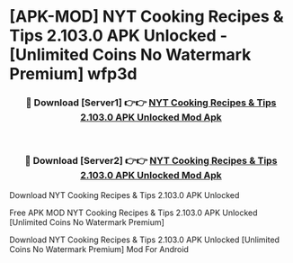 # [APK-MOD] NYT Cooking  Recipes & Tips 2.103.0 APK Unlocked - [Unlimited Coins No Watermark Premium] wfp3d



<div align="center">
<h3>🔴 Download [Server1] 👉👉 <a href="https://momento.my/?title=NYT_Cooking__Recipes_&_Tips_2.103.0_APK_Unlocked">NYT Cooking  Recipes & Tips 2.103.0 APK Unlocked Mod Apk</a></h3><br>

<h3>🔴 Download [Server2] 👉👉 <a href="https://momento.my/?title=NYT_Cooking__Recipes_&_Tips_2.103.0_APK_Unlocked">NYT Cooking  Recipes & Tips 2.103.0 APK Unlocked Mod Apk</a></h3>
</div>



Download NYT Cooking  Recipes & Tips 2.103.0 APK Unlocked 

Free APK MOD NYT Cooking  Recipes & Tips 2.103.0 APK Unlocked [Unlimited Coins No Watermark Premium]

Download NYT Cooking  Recipes & Tips 2.103.0 APK Unlocked [Unlimited Coins No Watermark Premium] Mod For Android
